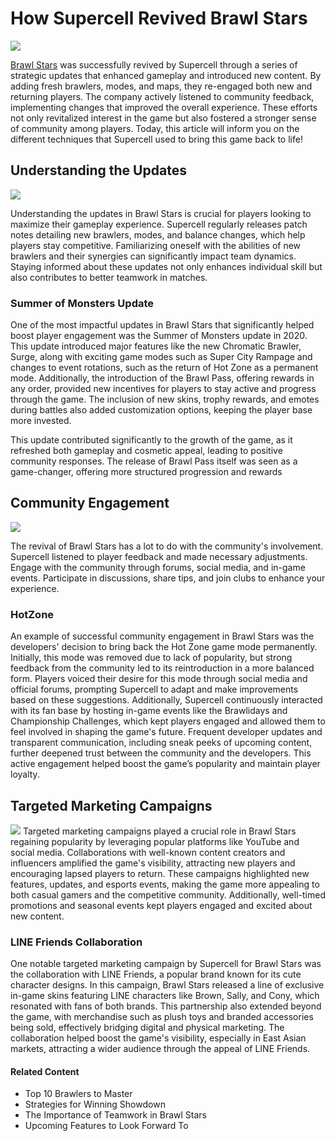 <!DOCTYPE html>
<html>
<head>
    <meta charset="UTF-8">
    <meta name="viewport" content="width=device-width, initial-scale=1.0">
    <title>BrawlStars: How Supercell Revived This Deadlocked Game</title>
</head>
<body>
  <h1>How Supercell Revived Brawl Stars</h1>
  <img src="https://fungies.io/wp-content/uploads/2024/03/Brawl-Stars-Review-Analysis.png">
    <p>
      <a href="https://en.wikipedia.org/wiki/Brawl_Stars" target="_blank">Brawl Stars</a> was successfully revived by Supercell through a series of strategic updates that enhanced gameplay and introduced new content. By adding fresh brawlers, modes, and maps, they re-engaged both new and returning players. The company actively listened to community feedback, implementing changes that improved the overall experience. These efforts not only revitalized interest in the game but also fostered a stronger sense of community among players. Today, this article will inform you on the different techniques that Supercell used to bring this game back to life!
    </p>
  <h2>Understanding the Updates</h2>
    <img src="https://i.ytimg.com/vi/ljHeFZBAdBs/hq720.jpg?sqp=-oaymwEhCK4FEIIDSFryq4qpAxMIARUAAAAAGAElAADIQj0AgKJD&rs=AOn4CLCio1gye6jpX_W8EMMLzscRzWzBIg">
    <p>
       Understanding the updates in Brawl Stars is crucial for players looking to maximize their gameplay experience. Supercell regularly releases patch notes detailing new brawlers, modes, and balance changes, which help players stay competitive. Familiarizing oneself with the abilities of new brawlers and their synergies can significantly impact team dynamics. Staying informed about these updates not only enhances individual skill but also contributes to better teamwork in matches.
    </p>
    <h3>Summer of Monsters Update</h3>
    <p>
        One of the most impactful updates in Brawl Stars that significantly helped boost player engagement was the Summer of Monsters update in 2020. This update introduced major features like the new Chromatic Brawler, Surge, along with exciting game modes such as Super City Rampage and changes to event rotations, such as the return of Hot Zone as a permanent mode. Additionally, the introduction of the Brawl Pass, offering rewards in any order, provided new incentives for players to stay active and progress through the game. The inclusion of new skins, trophy rewards, and emotes during battles also added customization options, keeping the player base more invested​.
    </p>
    <p>
        This update contributed significantly to the growth of the game, as it refreshed both gameplay and cosmetic appeal, leading to positive community responses. The release of Brawl Pass itself was seen as a game-changer, offering more structured progression and rewards​
    </p>
  <h2>Community Engagement</h2>
    <img src="https://www.droidgamers.com/wp-content/uploads/2024/03/100StarrDrops-Community-Event.jpg">
    <p>
        The revival of Brawl Stars has a lot to do with the community's involvement. Supercell listened to player feedback and made necessary adjustments. Engage with the community through forums, social media, and in-game events. Participate in discussions, share tips, and join clubs to enhance your experience.
    </p>
    <h3>HotZone</h3>
    <p>
      An example of successful community engagement in Brawl Stars was the developers' decision to bring back the Hot Zone game mode permanently. Initially, this mode was removed due to lack of popularity, but strong feedback from the community led to its reintroduction in a more balanced form. Players voiced their desire for this mode through social media and official forums, prompting Supercell to adapt and make improvements based on these suggestions. Additionally, Supercell continuously interacted with its fan base by hosting in-game events like the Brawlidays and Championship Challenges, which kept players engaged and allowed them to feel involved in shaping the game's future. Frequent developer updates and transparent communication, including sneak peeks of upcoming content, further deepened trust between the community and the developers. This active engagement helped boost the game’s popularity and maintain player loyalty.
    </p>
    <h2>Targeted Marketing Campaigns</h2>
    <img src=
    <p>
        Targeted marketing campaigns played a crucial role in Brawl Stars regaining popularity by leveraging popular platforms like YouTube and social media. Collaborations with well-known content creators and influencers amplified the game's visibility, attracting new players and encouraging lapsed players to return. These campaigns highlighted new features, updates, and esports events, making the game more appealing to both casual gamers and the competitive community. Additionally, well-timed promotions and seasonal events kept players engaged and excited about new content​.
    </p>
    <h3>LINE Friends Collaboration</h3>
    <p>      
    One notable targeted marketing campaign by Supercell for Brawl Stars was the collaboration with LINE Friends, a popular brand known for its cute character designs. In this campaign, Brawl Stars released a line of exclusive in-game skins featuring LINE characters like Brown, Sally, and Cony, which resonated with fans of both brands. This partnership also extended beyond the game, with merchandise such as plush toys and branded accessories being sold, effectively bridging digital and physical marketing. The collaboration helped boost the game's visibility, especially in East Asian markets, attracting a wider audience through the appeal of LINE Friends.
    </p>
  <h4>Related Content</h4>
    <ul>
        <li>Top 10 Brawlers to Master</li>
        <li>Strategies for Winning Showdown</li>
        <li>The Importance of Teamwork in Brawl Stars</li>
        <li>Upcoming Features to Look Forward To</li>
    </ul>
</body>
</html>
